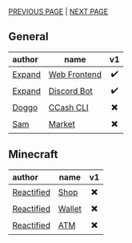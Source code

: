 [PREVIOUS PAGE](how_to/endpoints.md) | [NEXT PAGE](../features/user_side.md)

## General
| author                                      | name                                                        |            v1            |
| :------------------------------------------ | ----------------------------------------------------------- | :----------------------: |
| [Expand](https://github.com/Expand-sys)     | [Web Frontend](https://github.com/Expand-sys/ccashfrontend) |    :heavy_check_mark:    |
| [Expand](https://github.com/Expand-sys)     | [Discord Bot](https://github.com/Expand-sys/ccashbot)       |    :heavy_check_mark:    |
| [Doggo](https://github.com/FearlessDoggo21) | [CCash CLI](https://github.com/FearlessDoggo21/CCashCMD)    | :heavy_multiplication_x: |
| [Sam](https://github.com/STBoyden)          | [Market](https://github.com/STBoyden/market-api-2.0)        | :heavy_multiplication_x: |

## Minecraft
| author                                      | name                                                                        |            v1            |
| :------------------------------------------ | --------------------------------------------------------------------------- | :----------------------: |
| [Reactified](https://github.com/Reactified) | [Shop](https://github.com/Reactified/rpm/tree/main/packages/ccash-shop)     | :heavy_multiplication_x: |
| [Reactified](https://github.com/Reactified) | [Wallet](https://github.com/Reactified/rpm/tree/main/packages/ccash-wallet) | :heavy_multiplication_x: |
| [Reactified](https://github.com/Reactified) | [ATM](https://github.com/Reactified/misc/tree/main/lua/ccash-bank)          | :heavy_multiplication_x: |